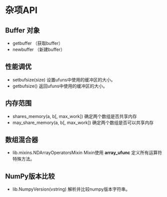 # 杂项API

## Buffer 对象

- getbuffer	（获取buffer）
- newbuffer	（新建buffer）

## 性能调优

- setbufsize(size)	设置ufuns中使用的缓冲区的大小。
- getbufsize()	返回ufuns中使用的缓冲区的大小。

## 内存范围

- shares_memory(a, b[, max_work])	确定两个数组是否共享内存
- may_share_memory(a, b[, max_work])	确定两个数组是否可以共享内存

## 数组混合器

- lib.mixins.NDArrayOperatorsMixin	Mixin使用 __array_ufunc__ 定义所有运算符特殊方法。

## NumPy版本比较

- lib.NumpyVersion(vstring)	解析并比较numpy版本字符串。